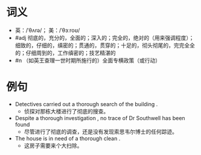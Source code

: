# 词义
- 英：/ˈθʌrə/； 美：/ˈθɜːroʊ/
- #adj 彻底的，充分的，全面的；深入的；完全的，绝对的（用来强调程度）；细致的，仔细的，缜密的；贯通的，贯穿的；十足的，彻头彻尾的，完完全全的；仔细周到的，工作缜密的；技艺精湛的
- #n （如英王查理一世时期所施行的）全面专横政策（或行动）
# 例句
- Detectives carried out a thorough search of the building .
	- 侦探对那栋大楼进行了彻底的搜查。
- Despite a thorough investigation , no trace of Dr Southwell has been found
	- 尽管进行了彻底的调查，还是没有发现索思韦尔博士的任何踪迹。
- The house is in need of a thorough clean .
	- 这房子需要来个大扫除。
